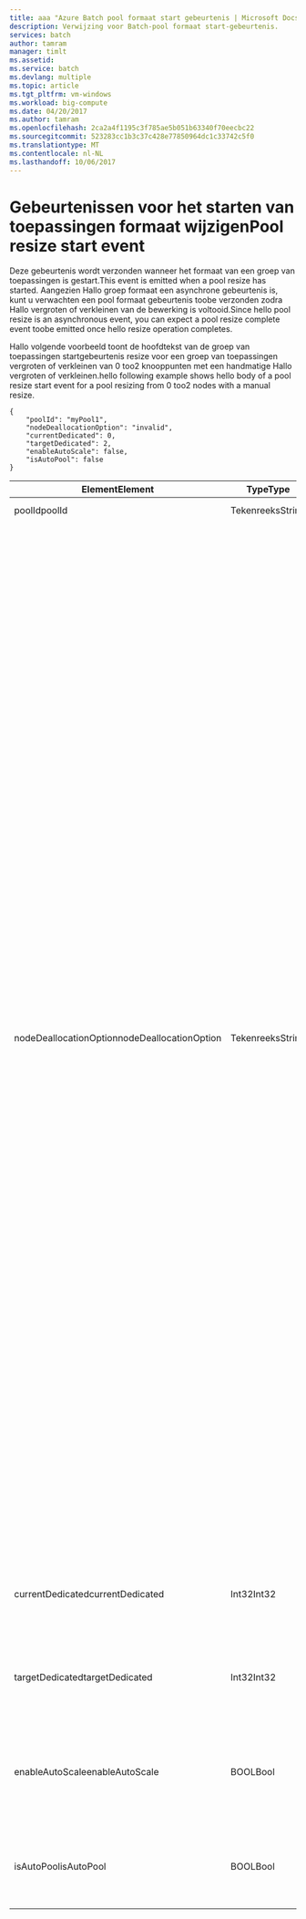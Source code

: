 ```yaml
---
title: aaa "Azure Batch pool formaat start gebeurtenis | Microsoft Docs'
description: Verwijzing voor Batch-pool formaat start-gebeurtenis.
services: batch
author: tamram
manager: timlt
ms.assetid: 
ms.service: batch
ms.devlang: multiple
ms.topic: article
ms.tgt_pltfrm: vm-windows
ms.workload: big-compute
ms.date: 04/20/2017
ms.author: tamram
ms.openlocfilehash: 2ca2a4f1195c3f785ae5b051b63340f70eecbc22
ms.sourcegitcommit: 523283cc1b3c37c428e77850964dc1c33742c5f0
ms.translationtype: MT
ms.contentlocale: nl-NL
ms.lasthandoff: 10/06/2017
---
```

# <a name="pool-resize-start-event"></a><span data-ttu-id="b357c-103">Gebeurtenissen voor het starten van toepassingen formaat wijzigen</span><span class="sxs-lookup"><span data-stu-id="b357c-103">Pool resize start event</span></span>

 <span data-ttu-id="b357c-104">Deze gebeurtenis wordt verzonden wanneer het formaat van een groep van toepassingen is gestart.</span><span class="sxs-lookup"><span data-stu-id="b357c-104">This event is emitted when a pool resize has started.</span></span> <span data-ttu-id="b357c-105">Aangezien Hallo groep formaat een asynchrone gebeurtenis is, kunt u verwachten een pool formaat gebeurtenis toobe verzonden zodra Hallo vergroten of verkleinen van de bewerking is voltooid.</span><span class="sxs-lookup"><span data-stu-id="b357c-105">Since hello pool resize is an asynchronous event, you can expect a pool resize complete event toobe emitted once hello resize operation completes.</span></span>

 <span data-ttu-id="b357c-106">Hallo volgende voorbeeld toont de hoofdtekst van de groep van toepassingen startgebeurtenis resize voor een groep van toepassingen vergroten of verkleinen van 0 too2 knooppunten met een handmatige Hallo vergroten of verkleinen.</span><span class="sxs-lookup"><span data-stu-id="b357c-106">hello following example shows hello body of a pool resize start event for a pool resizing from 0 too2 nodes with a manual resize.</span></span>

```
{
    "poolId": "myPool1",
    "nodeDeallocationOption": "invalid",
    "currentDedicated": 0,
    "targetDedicated": 2,
    "enableAutoScale": false,
    "isAutoPool": false
}
```

|<span data-ttu-id="b357c-107">Element</span><span class="sxs-lookup"><span data-stu-id="b357c-107">Element</span></span>|<span data-ttu-id="b357c-108">Type</span><span class="sxs-lookup"><span data-stu-id="b357c-108">Type</span></span>|<span data-ttu-id="b357c-109">Opmerkingen</span><span class="sxs-lookup"><span data-stu-id="b357c-109">Notes</span></span>|
|-------------|----------|-----------|
|<span data-ttu-id="b357c-110">poolId</span><span class="sxs-lookup"><span data-stu-id="b357c-110">poolId</span></span>|<span data-ttu-id="b357c-111">Tekenreeks</span><span class="sxs-lookup"><span data-stu-id="b357c-111">String</span></span>|<span data-ttu-id="b357c-112">Hallo-id van Hallo pool.</span><span class="sxs-lookup"><span data-stu-id="b357c-112">hello id of hello pool.</span></span>|
|<span data-ttu-id="b357c-113">nodeDeallocationOption</span><span class="sxs-lookup"><span data-stu-id="b357c-113">nodeDeallocationOption</span></span>|<span data-ttu-id="b357c-114">Tekenreeks</span><span class="sxs-lookup"><span data-stu-id="b357c-114">String</span></span>|<span data-ttu-id="b357c-115">Geeft aan wanneer knooppunten kunnen worden verwijderd uit groep hello, als Hallo poolgrootte afneemt.</span><span class="sxs-lookup"><span data-stu-id="b357c-115">Specifies when nodes may be removed from hello pool, if hello pool size is decreasing.</span></span><br /><br /> <span data-ttu-id="b357c-116">Mogelijke waarden zijn:</span><span class="sxs-lookup"><span data-stu-id="b357c-116">Possible values are:</span></span><br /><br /> <span data-ttu-id="b357c-117">**requeue** : Beëindig actieve taken en requeue ze.</span><span class="sxs-lookup"><span data-stu-id="b357c-117">**requeue** – Terminate running tasks and requeue them.</span></span> <span data-ttu-id="b357c-118">Hallo taken wordt opnieuw uitgevoerd wanneer de taak Hallo is ingeschakeld.</span><span class="sxs-lookup"><span data-stu-id="b357c-118">hello tasks will run again when hello job is enabled.</span></span> <span data-ttu-id="b357c-119">Knooppunten verwijderen zodra taken zijn beëindigd.</span><span class="sxs-lookup"><span data-stu-id="b357c-119">Remove nodes as soon as tasks have been terminated.</span></span><br /><br /> <span data-ttu-id="b357c-120">**beëindigen** – actieve taken beëindigen.</span><span class="sxs-lookup"><span data-stu-id="b357c-120">**terminate** – Terminate running tasks.</span></span> <span data-ttu-id="b357c-121">Hallo-taken worden niet opnieuw uitgevoerd.</span><span class="sxs-lookup"><span data-stu-id="b357c-121">hello tasks will not run again.</span></span> <span data-ttu-id="b357c-122">Knooppunten verwijderen zodra taken zijn beëindigd.</span><span class="sxs-lookup"><span data-stu-id="b357c-122">Remove nodes as soon as tasks have been terminated.</span></span><br /><br /> <span data-ttu-id="b357c-123">**taskcompletion** : toestaan dat taken toocomplete momenteel wordt uitgevoerd.</span><span class="sxs-lookup"><span data-stu-id="b357c-123">**taskcompletion** – Allow currently running tasks toocomplete.</span></span> <span data-ttu-id="b357c-124">Er zijn geen nieuwe taken tijdens het wachten plannen.</span><span class="sxs-lookup"><span data-stu-id="b357c-124">Schedule no new tasks while waiting.</span></span> <span data-ttu-id="b357c-125">Verwijder de knooppunten wanneer alle taken zijn voltooid.</span><span class="sxs-lookup"><span data-stu-id="b357c-125">Remove nodes when all tasks have completed.</span></span><br /><br /> <span data-ttu-id="b357c-126">**Retaineddata** - Sta toe dat actieve taken toocomplete en wacht vervolgens tot alle gegevens bewaren perioden tooexpire taken.</span><span class="sxs-lookup"><span data-stu-id="b357c-126">**Retaineddata** - Allow currently running tasks toocomplete, then wait for all task data retention periods tooexpire.</span></span> <span data-ttu-id="b357c-127">Er zijn geen nieuwe taken tijdens het wachten plannen.</span><span class="sxs-lookup"><span data-stu-id="b357c-127">Schedule no new tasks while waiting.</span></span> <span data-ttu-id="b357c-128">Verwijder de knooppunten wanneer alle bewaarperioden voor taken zijn verlopen.</span><span class="sxs-lookup"><span data-stu-id="b357c-128">Remove nodes when all task retention periods have expired.</span></span><br /><br /> <span data-ttu-id="b357c-129">de standaardwaarde Hallo is requeue.</span><span class="sxs-lookup"><span data-stu-id="b357c-129">hello default value is requeue.</span></span><br /><br /> <span data-ttu-id="b357c-130">Als de poolgrootte Hallo toeneemt wordt Hallo waarde te ingesteld**ongeldig**.</span><span class="sxs-lookup"><span data-stu-id="b357c-130">If hello pool size is increasing then hello value is set too**invalid**.</span></span>|
|<span data-ttu-id="b357c-131">currentDedicated</span><span class="sxs-lookup"><span data-stu-id="b357c-131">currentDedicated</span></span>|<span data-ttu-id="b357c-132">Int32</span><span class="sxs-lookup"><span data-stu-id="b357c-132">Int32</span></span>|<span data-ttu-id="b357c-133">het aantal rekenknooppunten Hallo momenteel toohello groep toegewezen.</span><span class="sxs-lookup"><span data-stu-id="b357c-133">hello number of compute nodes currently assigned toohello pool.</span></span>|
|<span data-ttu-id="b357c-134">targetDedicated</span><span class="sxs-lookup"><span data-stu-id="b357c-134">targetDedicated</span></span>|<span data-ttu-id="b357c-135">Int32</span><span class="sxs-lookup"><span data-stu-id="b357c-135">Int32</span></span>|<span data-ttu-id="b357c-136">Hallo aantal rekenknooppunten die zijn aangevraagd voor Hallo van toepassingen.</span><span class="sxs-lookup"><span data-stu-id="b357c-136">hello number of compute nodes that are requested for hello pool.</span></span>|
|<span data-ttu-id="b357c-137">enableAutoScale</span><span class="sxs-lookup"><span data-stu-id="b357c-137">enableAutoScale</span></span>|<span data-ttu-id="b357c-138">BOOL</span><span class="sxs-lookup"><span data-stu-id="b357c-138">Bool</span></span>|<span data-ttu-id="b357c-139">Hiermee geeft u op of Hallo groepsgrootte automatisch wordt aangepast gedurende een bepaalde periode.</span><span class="sxs-lookup"><span data-stu-id="b357c-139">Specifies whether hello pool size automatically adjusts over time.</span></span>|
|<span data-ttu-id="b357c-140">isAutoPool</span><span class="sxs-lookup"><span data-stu-id="b357c-140">isAutoPool</span></span>|<span data-ttu-id="b357c-141">BOOL</span><span class="sxs-lookup"><span data-stu-id="b357c-141">Bool</span></span>|<span data-ttu-id="b357c-142">Speficies of Hallo van toepassingen via een taak AutoPool mechanisme is gemaakt.</span><span class="sxs-lookup"><span data-stu-id="b357c-142">Speficies whether hello pool was created via a job's AutoPool mechanism.</span></span>|
